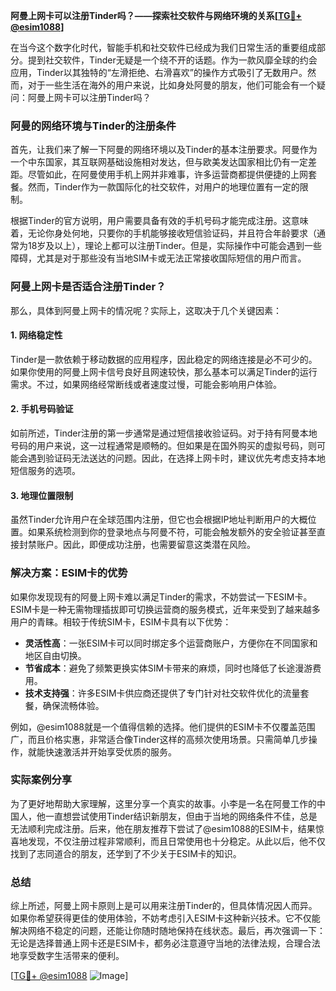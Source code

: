 **阿曼上网卡可以注册Tinder吗？——探索社交软件与网络环境的关系[[TG💪+ @esim1088](https://t.me/s/esim1088)]**

在当今这个数字化时代，智能手机和社交软件已经成为我们日常生活的重要组成部分。提到社交软件，Tinder无疑是一个绕不开的话题。作为一款风靡全球的约会应用，Tinder以其独特的“左滑拒绝、右滑喜欢”的操作方式吸引了无数用户。然而，对于一些生活在海外的用户来说，比如身处阿曼的朋友，他们可能会有一个疑问：阿曼上网卡可以注册Tinder吗？

### 阿曼的网络环境与Tinder的注册条件

首先，让我们来了解一下阿曼的网络环境以及Tinder的基本注册要求。阿曼作为一个中东国家，其互联网基础设施相对发达，但与欧美发达国家相比仍有一定差距。尽管如此，在阿曼使用手机上网并非难事，许多运营商都提供便捷的上网套餐。然而，Tinder作为一款国际化的社交软件，对用户的地理位置有一定的限制。

根据Tinder的官方说明，用户需要具备有效的手机号码才能完成注册。这意味着，无论你身处何地，只要你的手机能够接收短信验证码，并且符合年龄要求（通常为18岁及以上），理论上都可以注册Tinder。但是，实际操作中可能会遇到一些障碍，尤其是对于那些没有当地SIM卡或无法正常接收国际短信的用户而言。

### 阿曼上网卡是否适合注册Tinder？

那么，具体到阿曼上网卡的情况呢？实际上，这取决于几个关键因素：

#### 1. 网络稳定性
Tinder是一款依赖于移动数据的应用程序，因此稳定的网络连接是必不可少的。如果你使用的阿曼上网卡信号良好且网速较快，那么基本可以满足Tinder的运行需求。不过，如果网络经常断线或者速度过慢，可能会影响用户体验。

#### 2. 手机号码验证
如前所述，Tinder注册的第一步通常是通过短信接收验证码。对于持有阿曼本地号码的用户来说，这一过程通常是顺畅的。但如果是在国外购买的虚拟号码，则可能会遇到验证码无法送达的问题。因此，在选择上网卡时，建议优先考虑支持本地短信服务的选项。

#### 3. 地理位置限制
虽然Tinder允许用户在全球范围内注册，但它也会根据IP地址判断用户的大概位置。如果系统检测到你的登录地点与阿曼不符，可能会触发额外的安全验证甚至直接封禁账户。因此，即便成功注册，也需要留意这类潜在风险。

### 解决方案：ESIM卡的优势

如果你发现现有的阿曼上网卡难以满足Tinder的需求，不妨尝试一下ESIM卡。ESIM卡是一种无需物理插拔即可切换运营商的服务模式，近年来受到了越来越多用户的青睐。相较于传统SIM卡，ESIM卡具有以下优势：

- **灵活性高**：一张ESIM卡可以同时绑定多个运营商账户，方便你在不同国家和地区自由切换。
- **节省成本**：避免了频繁更换实体SIM卡带来的麻烦，同时也降低了长途漫游费用。
- **技术支持强**：许多ESIM卡供应商还提供了专门针对社交软件优化的流量套餐，确保流畅体验。

例如，@esim1088就是一个值得信赖的选择。他们提供的ESIM卡不仅覆盖范围广，而且价格实惠，非常适合像Tinder这样的高频次使用场景。只需简单几步操作，就能快速激活并开始享受优质的服务。

### 实际案例分享

为了更好地帮助大家理解，这里分享一个真实的故事。小李是一名在阿曼工作的中国人，他一直想尝试使用Tinder结识新朋友，但由于当地的网络条件不佳，总是无法顺利完成注册。后来，他在朋友推荐下尝试了@esim1088的ESIM卡，结果惊喜地发现，不仅注册过程非常顺利，而且日常使用也十分稳定。从此以后，他不仅找到了志同道合的朋友，还学到了不少关于ESIM卡的知识。

### 总结

综上所述，阿曼上网卡原则上是可以用来注册Tinder的，但具体情况因人而异。如果你希望获得更佳的使用体验，不妨考虑引入ESIM卡这种新兴技术。它不仅能解决网络不稳定的问题，还能让你随时随地保持在线状态。最后，再次强调一下：无论是选择普通上网卡还是ESIM卡，都务必注意遵守当地的法律法规，合理合法地享受数字生活带来的便利。

[[TG💪+ @esim1088](https://t.me/s/esim1088) ![Image](https://i.postimg.cc/4NQfJmqS/Snipaste-2025-05-13-00-14-12.png)]